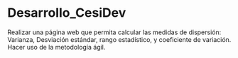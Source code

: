 # Desarrollo_CesiDev
Realizar una página web que permita calcular las medidas de dispersión: Varianza, Desviación estándar, rango estadístico, y coeficiente de variación.   Hacer uso de la metodología ágil.
